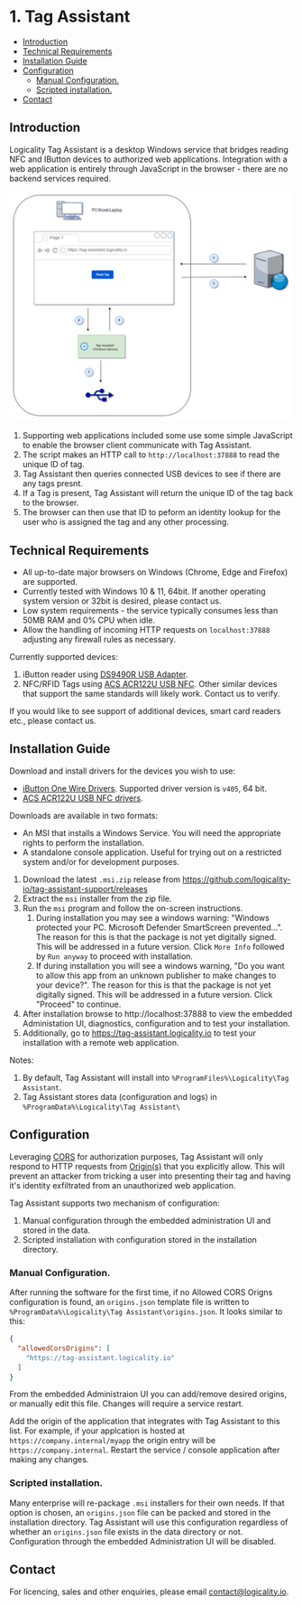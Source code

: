 <!-- omit in toc -->
# 1. Tag Assistant

- [Introduction](#introduction)
- [Technical Requirements](#technical-requirements)
- [Installation Guide](#installation-guide)
- [Configuration](#configuration)
  - [Manual Configuration.](#manual-configuration)
  - [Scripted installation.](#scripted-installation)
- [Contact](#contact)

## Introduction

Logicality Tag Assistant is a desktop Windows service that bridges reading NFC and IButton devices to authorized web applications. Integration with a web application is entirely through JavaScript in the browser - there are no backend services required.

![Diagram](docs/howitworks.png)

1. Supporting web applications included some use some simple JavaScript to enable the browser client communicate with Tag Assistant.
2. The script makes an HTTP call to `http://localhost:37888` to read the unique ID of tag.
3. Tag Assistant then queries connected USB devices to see if there are any tags presnt.
4. If a Tag is present, Tag Assistant will return the unique ID of the tag back to the browser.
5. The browser can then use that ID to peform an identity lookup for the user who is assigned the tag and any other processing.

## Technical Requirements

- All up-to-date major browsers on Windows (Chrome, Edge and Firefox) are supported.
- Currently tested with Windows 10 & 11, 64bit. If another operating system version or 32bit is desired, please contact us.
- Low system requirements - the service typically consumes less than 50MB RAM and 0% CPU when idle.
- Allow the handling of incoming HTTP requests on `localhost:37888` adjusting any firewall rules as necessary.

Currently supported devices:

1. iButton reader using [DS9490R USB Adapter](https://www.maximintegrated.com/en/products/ibutton-one-wire/ibutton/DS9490R.html).
2. NFC/RFID Tags using [ACS ACR122U USB NFC](https://www.acs.com.hk/en/products/3/acr122u-usb-nfc-reader/). Other similar devices that support the same standards will likely work. Contact us to verify.

If you would like to see support of additional devices, smart card readers etc., please contact us.

## Installation Guide

Download and install drivers for the devices you wish to use:

- [iButton One Wire Drivers](https://www.analog.com/en/design-center/evaluation-hardware-and-software/1-wire-sdks/download-1wire-ibutton-drivers.html). Supported driver version is `v405`, 64 bit.
- [ACS ACR122U USB NFC drivers](https://www.acs.com.hk/en/products/3/acr122u-usb-nfc-reader/).

Downloads are available in two formats:

- An MSI that installs a Windows Service. You will need the appropriate rights to perform the installation.
- A standalone console application. Useful for trying out on a restricted system and/or for development purposes.
  
1. Download the latest `.msi.zip` release from https://github.com/logicality-io/tag-assistant-support/releases
2. Extract the `msi` installer from the zip file.
3. Run the `msi` program and follow the on-screen instructions.
   1.  During installation you may see a windows warning: "Windows protected your PC. Microsoft Defender SmartScreen prevented...".  The reason for this is that the package is not yet digitally signed. This will be addressed in a future version. Click `More Info` followed by `Run anyway` to proceed with installation.
   2.  If during installation you will see a windows warning, "Do you want to allow this app from an unknown publisher to make changes to your device?". The reason for this is that the package is not yet digitally signed. This will be addressed in a future version. Click "Proceed" to continue.
4. After installation browse to http://localhost:37888 to view the embedded Administation UI, diagnostics, configuration and to test your installation.
5. Additionally, go to https://tag-assistant.logicality.io to test your installation with a remote web application.

Notes:
1. By default, Tag Assistant will install into `%ProgramFiles%\Logicality\Tag Assistant`.
2. Tag Assistant stores data (configuration and logs) in `%ProgramData%\Logicality\Tag Assistant\`

## Configuration

Leveraging [CORS](https://en.wikipedia.org/wiki/Cross-origin_resource_sharing) for authorization purposes, Tag Assistant will only respond to HTTP requests from [Origin(s)](https://developer.mozilla.org/en-US/docs/Web/HTTP/Headers/Origin) that you explicitly allow. This will prevent an attacker from tricking a user into presenting their tag and having it's identity exfiltrated from an unauthorized web application.

Tag Assistant supports two mechanism of configuration:

1. Manual configuration through the embedded administration UI and stored in the data.
2. Scripted installation with configuration stored in the installation directory.

### Manual Configuration.

After running the software for the first time, if no Allowed CORS Origns configuration is found, an `origins.json` template file is written to
`%ProgramData%\Logicality\Tag Assistant\origins.json`. It looks similar to this:

```json
{
  "allowedCorsOrigins": [
    "https://tag-assistant.logicality.io"
  ]
}
```

From the embedded Administraion UI you can add/remove desired origins, or manually edit this file. Changes will require
a service restart.

Add the origin of the application that integrates with Tag Assistant to this list. For example, if your applcation is hosted
at `https://company.internal/myapp` the origin entry will be `https://company.internal`. Restart the service / console application 
after making any changes. 

### Scripted installation.

Many enterprise will re-package `.msi` installers for their own needs. If that option is chosen, an `origins.json` file can 
be packed and stored in the installation directory. Tag Assistant will use this configuration regardless of whether an `origins.json`
file exists in the data directory or not. Configuration through the embedded Administration UI will be disabled.

## Contact

For licencing, sales and other enquiries, please email contact@logicality.io.
